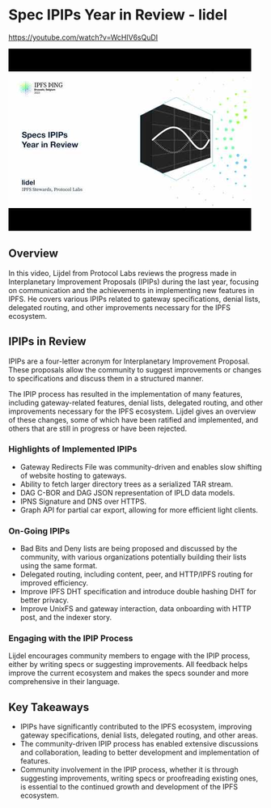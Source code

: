 # Spec IPIPs Year in Review - lidel

<https://youtube.com/watch?v=WcHlV6sQuDI>

![image for Spec IPIPs Year in Review - lidel](/thing23/WcHlV6sQuDI.jpg)

## Overview

In this video, Lijdel from Protocol Labs reviews the progress made in Interplanetary Improvement Proposals (IPIPs) during the last year, focusing on communication and the achievements in implementing new features in IPFS. He covers various IPIPs related to gateway specifications, denial lists, delegated routing, and other improvements necessary for the IPFS ecosystem.

## IPIPs in Review

IPIPs are a four-letter acronym for Interplanetary Improvement Proposal. These proposals allow the community to suggest improvements or changes to specifications and discuss them in a structured manner.

The IPIP process has resulted in the implementation of many features, including gateway-related features, denial lists, delegated routing, and other improvements necessary for the IPFS ecosystem. Lijdel gives an overview of these changes, some of which have been ratified and implemented, and others that are still in progress or have been rejected.

### Highlights of Implemented IPIPs

- Gateway Redirects File was community-driven and enables slow shifting of website hosting to gateways.
- Ability to fetch larger directory trees as a serialized TAR stream.
- DAG C-BOR and DAG JSON representation of IPLD data models.
- IPNS Signature and DNS over HTTPS.
- Graph API for partial car export, allowing for more efficient light clients.

### On-Going IPIPs

- Bad Bits and Deny lists are being proposed and discussed by the community, with various organizations potentially building their lists using the same format.
- Delegated routing, including content, peer, and HTTP/IPFS routing for improved efficiency.
- Improve IPFS DHT specification and introduce double hashing DHT for better privacy.
- Improve UnixFS and gateway interaction, data onboarding with HTTP post, and the indexer story.

### Engaging with the IPIP Process

Lijdel encourages community members to engage with the IPIP process, either by writing specs or suggesting improvements. All feedback helps improve the current ecosystem and makes the specs sounder and more comprehensive in their language.

## Key Takeaways

- IPIPs have significantly contributed to the IPFS ecosystem, improving gateway specifications, denial lists, delegated routing, and other areas.
- The community-driven IPIP process has enabled extensive discussions and collaboration, leading to better development and implementation of features.
- Community involvement in the IPIP process, whether it is through suggesting improvements, writing specs or proofreading existing ones, is essential to the continued growth and development of the IPFS ecosystem.